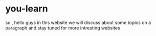 # you-learn
so , hello guys in this website we will discuss about some topics on a paragraph
and stay tuned for more intresting websites
